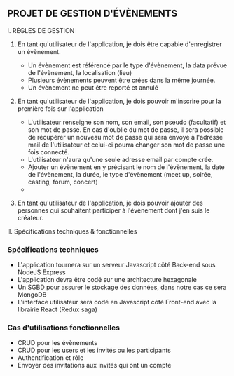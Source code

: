 ## PROJET DE GESTION D'ÉVÈNEMENTS

I. RÈGLES DE GESTION

1. En tant qu'utilisateur de l'application, je dois être capable d'enregistrer un évènement.

   - Un évènement est référencé par le type d'évènement, la data prévue de l'évènement, la localisation (lieu)
   - Plusieurs évènements peuvent être crées dans la même journée.
   - Un évènement ne peut être reporté et annulé

2. En tant qu'utilisateur de l'application, je dois pouvoir m'inscrire pour la première fois sur l'application
   - L'utilisateur renseigne son nom, son email, son pseudo (facultatif) et son mot de passe. En cas d'oublie du mot de passe,
     il sera possible de récupérer un nouveau mot de passe qui sera envoyé à l'adresse mail de l'utilisateur et celui-ci pourra changer son mot
     de passe une fois connecté.
   - L'utilisateur n'aura qu'une seule adresse email par compte crée.
   - Ajouter un évènement en y précisant le nom de l'évènement, la date de l'évènement, la durée, le type d'évènement (meet up, soirée, casting, forum, concert)
   -
3. En tant qu'utilisateur de l'application, je dois pouvoir ajouter des personnes qui souhaitent participer à l'évènement dont j'en suis le créateur.

II. Spécifications techniques & fonctionnelles

### Spécifications techniques

- L'application tournera sur un serveur Javascript côté Back-end sous NodeJS Express
- L'application devra être codé sur une architecture hexagonale
- Un SGBD pour assurer le stockage des données, dans notre cas ce sera MongoDB
- L'interface utilisateur sera codé en Javascript côté Front-end avec la librairie React (Redux saga)

### Cas d'utilisations fonctionnelles

- CRUD pour les évènements
- CRUD pour les users et les invités ou les participants
- Authentification et rôle 
- Envoyer des invitations aux invités qui ont un compte

